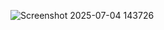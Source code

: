 
![Screenshot 2025-07-04 143726](https://github.com/user-attachments/assets/1e8b38ee-02e5-46d0-a326-0fd40dae9aed)

